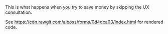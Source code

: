 This is what happens when you try to save money by skipping the UX consultation.

See https://cdn.rawgit.com/alboss/forms/0d4dca03/index.html for rendered code.
